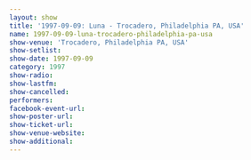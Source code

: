 ```yaml
---
layout: show
title: '1997-09-09: Luna - Trocadero, Philadelphia PA, USA'
name: 1997-09-09-luna-trocadero-philadelphia-pa-usa
show-venue: 'Trocadero, Philadelphia PA, USA'
show-setlist: 
show-date: 1997-09-09
category: 1997
show-radio: 
show-lastfm: 
show-cancelled: 
performers: 
facebook-event-url: 
show-poster-url: 
show-ticket-url: 
show-venue-website: 
show-additional: 
---
```


